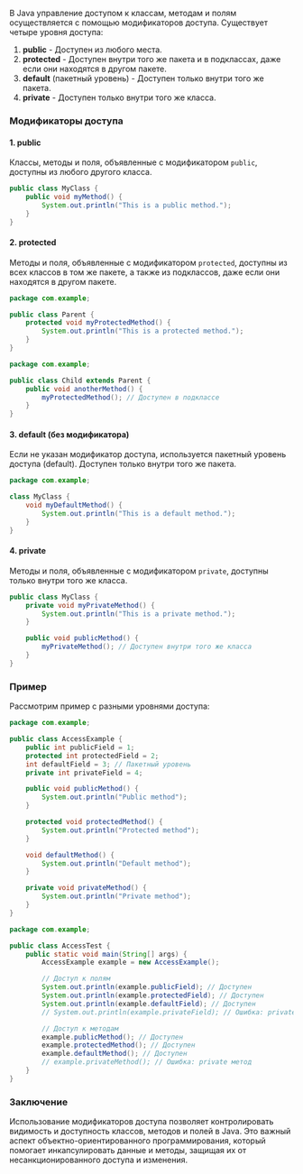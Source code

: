 В Java управление доступом к классам, методам и полям осуществляется с помощью модификаторов доступа. Существует четыре уровня доступа:

1. **public** - Доступен из любого места.
2. **protected** - Доступен внутри того же пакета и в подклассах, даже если они находятся в другом пакете.
3. **default** (пакетный уровень) - Доступен только внутри того же пакета.
4. **private** - Доступен только внутри того же класса.

### Модификаторы доступа

#### 1. public

Классы, методы и поля, объявленные с модификатором `public`, доступны из любого другого класса.

```java
public class MyClass {
    public void myMethod() {
        System.out.println("This is a public method.");
    }
}
```

#### 2. protected

Методы и поля, объявленные с модификатором `protected`, доступны из всех классов в том же пакете, а также из подклассов, даже если они находятся в другом пакете.

```java
package com.example;

public class Parent {
    protected void myProtectedMethod() {
        System.out.println("This is a protected method.");
    }
}
```

```java
package com.example;

public class Child extends Parent {
    public void anotherMethod() {
        myProtectedMethod(); // Доступен в подклассе
    }
}
```

#### 3. default (без модификатора)

Если не указан модификатор доступа, используется пакетный уровень доступа (default). Доступен только внутри того же пакета.

```java
package com.example;

class MyClass {
    void myDefaultMethod() {
        System.out.println("This is a default method.");
    }
}
```

#### 4. private

Методы и поля, объявленные с модификатором `private`, доступны только внутри того же класса.

```java
public class MyClass {
    private void myPrivateMethod() {
        System.out.println("This is a private method.");
    }

    public void publicMethod() {
        myPrivateMethod(); // Доступен внутри того же класса
    }
}
```

### Пример

Рассмотрим пример с разными уровнями доступа:

```java
package com.example;

public class AccessExample {
    public int publicField = 1;
    protected int protectedField = 2;
    int defaultField = 3; // Пакетный уровень
    private int privateField = 4;

    public void publicMethod() {
        System.out.println("Public method");
    }

    protected void protectedMethod() {
        System.out.println("Protected method");
    }

    void defaultMethod() {
        System.out.println("Default method");
    }

    private void privateMethod() {
        System.out.println("Private method");
    }
}
```

```java
package com.example;

public class AccessTest {
    public static void main(String[] args) {
        AccessExample example = new AccessExample();

        // Доступ к полям
        System.out.println(example.publicField); // Доступен
        System.out.println(example.protectedField); // Доступен
        System.out.println(example.defaultField); // Доступен
        // System.out.println(example.privateField); // Ошибка: private поле

        // Доступ к методам
        example.publicMethod(); // Доступен
        example.protectedMethod(); // Доступен
        example.defaultMethod(); // Доступен
        // example.privateMethod(); // Ошибка: private метод
    }
}
```

### Заключение

Использование модификаторов доступа позволяет контролировать видимость и доступность классов, методов и полей в Java. Это важный аспект объектно-ориентированного программирования, который помогает инкапсулировать данные и методы, защищая их от несанкционированного доступа и изменения.